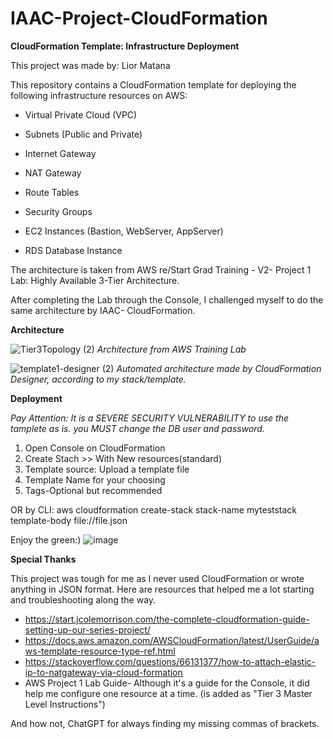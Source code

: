 # IAAC-Project-CloudFormation
**CloudFormation Template: Infrastructure Deployment**

This project was made by:
Lior Matana




This repository contains a CloudFormation template for deploying the following infrastructure resources on AWS:

- Virtual Private Cloud (VPC)

- Subnets (Public and Private)

- Internet Gateway

- NAT Gateway

- Route Tables

- Security Groups

- EC2 Instances (Bastion, WebServer, AppServer)

- RDS Database Instance

  
The architecture is taken from AWS re/Start Grad Training - V2- Project 1 Lab:  Highly Available 3-Tier Architecture.

After completing the Lab through the Console, I challenged myself to do the same architecture by IAAC- CloudFormation.



**Architecture**


![Tier3Topology (2)](https://github.com/liormat401/IAAC-Project-CloudFormation/assets/126070709/b6e9276e-6f7a-4194-83dd-6da06a3cd967)
*Architecture from AWS Training Lab*

![template1-designer (2)](https://github.com/liormat401/IAAC-Project-CloudFormation/assets/126070709/282dd833-f10d-4cb6-a15b-165f086fd18e)
*Automated architecture made by CloudFormation Designer, according to my stack/template.*


**Deployment**

*Pay Attention: It is a SEVERE SECURITY VULNERABILITY to use the tamplete as is. you MUST change the DB user and password.*
1. Open Console on CloudFormation
2. Create Stach >> With New resources(standard)
3. Template source: Upload a template file
4. Template Name for your choosing
5. Tags-Optional but recommended

   
OR by CLI:
aws cloudformation create-stack stack-name myteststack template-body file://file.json

Enjoy the green:)
![image](https://github.com/liormat401/IAAC-Project-CloudFormation/assets/126070709/81cb18d4-dad5-4326-a36f-27ab93187153)


  
     
**Special Thanks**

This project was tough for me as I never used CloudFormation or wrote anything in JSON format.
Here are resources that helped me a lot starting and troubleshooting along the way.

- https://start.jcolemorrison.com/the-complete-cloudformation-guide-setting-up-our-series-project/
- https://docs.aws.amazon.com/AWSCloudFormation/latest/UserGuide/aws-template-resource-type-ref.html
- https://stackoverflow.com/questions/66131377/how-to-attach-elastic-ip-to-natgateway-via-cloud-formation
- AWS Project 1 Lab Guide- Although it's a guide for the Console, it did help me configure one resource at a time. (is added as "Tier 3 Master Level Instructions")
  
And how not, ChatGPT for always finding my missing commas of brackets.















